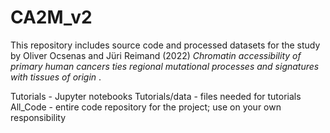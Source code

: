 # CA2M_v2

This repository includes source code and processed datasets for the study by Oliver Ocsenas and Jüri Reimand (2022) _Chromatin accessibility of primary human cancers ties regional mutational processes and signatures with tissues of origin_ . 


Tutorials - Jupyter notebooks
Tutorials/data - files needed for tutorials
All_Code - entire code repository for the project; use on your own responsibility

